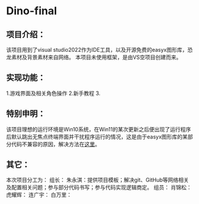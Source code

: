 # Dino-final

## 项目介绍：
该项目用到了visual studio2022作为IDE工具，以及开源免费的easyx图形库，恐龙素材及背景素材来自网络。
本项目未使用框架，是由VS空项目创建而来。

## 实现功能：
1.游戏界面及相关角色操作
2.新手教程
3.

## 特别申明：
该项目理想的运行环境是Win10系统，在Win11的某次更新之后便出现了运行程序后默认跳出无焦点终端界面并干扰程序运行的情况，这是由于easyx图形库的某部分代码不兼容的原因，解决方法在[这里](https://qa.codebus.cn/question/2449)。

## 其它：
本次项目分工为：
组长：
朱永淇：提供项目模板；解决git、GitHub等网络相关及配置相关问题；参与部分代码书写；参与代码实现逻辑商定。
组员：
肖锦松：
虎耀辉：
连广宇：
白万里：
